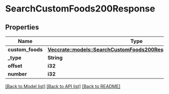 # SearchCustomFoods200Response

## Properties

Name | Type | Description | Notes
------------ | ------------- | ------------- | -------------
**custom_foods** | [**Vec<crate::models::SearchCustomFoods200ResponseCustomFoodsInner>**](searchCustomFoods_200_response_customFoods_inner.md) |  | 
**_type** | **String** |  | 
**offset** | **i32** |  | 
**number** | **i32** |  | 

[[Back to Model list]](../README.md#documentation-for-models) [[Back to API list]](../README.md#documentation-for-api-endpoints) [[Back to README]](../README.md)


